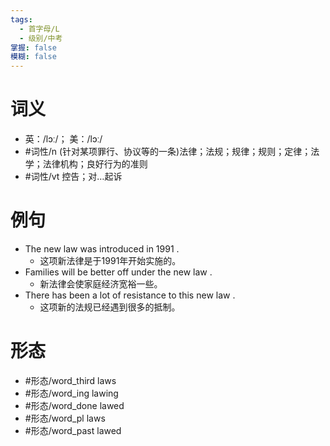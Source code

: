 ```yaml
---
tags:
  - 首字母/L
  - 级别/中考
掌握: false
模糊: false
---
```

# 词义
- 英：/lɔː/； 美：/lɔː/
- #词性/n  (针对某项罪行、协议等的一条)法律；法规；规律；规则；定律；法学；法律机构；良好行为的准则
- #词性/vt  控告；对…起诉
# 例句
- The new law was introduced in 1991 .
	- 这项新法律是于1991年开始实施的。
- Families will be better off under the new law .
	- 新法律会使家庭经济宽裕一些。
- There has been a lot of resistance to this new law .
	- 这项新的法规已经遇到很多的抵制。
# 形态
- #形态/word_third laws
- #形态/word_ing lawing
- #形态/word_done lawed
- #形态/word_pl laws
- #形态/word_past lawed
